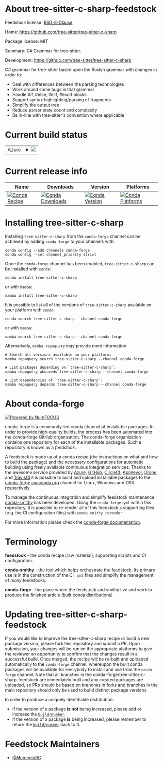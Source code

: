 About tree-sitter-c-sharp-feedstock
===================================

Feedstock license: [BSD-3-Clause](https://github.com/conda-forge/tree-sitter-c-sharp-feedstock/blob/main/LICENSE.txt)

Home: https://github.com/tree-sitter/tree-sitter-c-sharp

Package license: MIT

Summary: C# Grammar for tree-sitter.

Development: https://github.com/tree-sitter/tree-sitter-c-sharp

C# grammar for tree-sitter based upon the Roslyn grammar with changes in order to:
  - Deal with differences between the parsing technologies
  - Work around some bugs in that grammar
  - Handle #if, #else, #elif, #endif blocks
  - Support syntax highlighting/parsing of fragments
  - Simplify the output tree
  - Reduce parser state count and complexity
  - Be in-line with tree-sitter's convention where applicable

Current build status
====================


<table>
    
  <tr>
    <td>Azure</td>
    <td>
      <details>
        <summary>
          <a href="https://dev.azure.com/conda-forge/feedstock-builds/_build/latest?definitionId=25456&branchName=main">
            <img src="https://dev.azure.com/conda-forge/feedstock-builds/_apis/build/status/tree-sitter-c-sharp-feedstock?branchName=main">
          </a>
        </summary>
        <table>
          <thead><tr><th>Variant</th><th>Status</th></tr></thead>
          <tbody><tr>
              <td>linux_64_python3.10.____cpython</td>
              <td>
                <a href="https://dev.azure.com/conda-forge/feedstock-builds/_build/latest?definitionId=25456&branchName=main">
                  <img src="https://dev.azure.com/conda-forge/feedstock-builds/_apis/build/status/tree-sitter-c-sharp-feedstock?branchName=main&jobName=linux&configuration=linux%20linux_64_python3.10.____cpython" alt="variant">
                </a>
              </td>
            </tr><tr>
              <td>linux_64_python3.11.____cpython</td>
              <td>
                <a href="https://dev.azure.com/conda-forge/feedstock-builds/_build/latest?definitionId=25456&branchName=main">
                  <img src="https://dev.azure.com/conda-forge/feedstock-builds/_apis/build/status/tree-sitter-c-sharp-feedstock?branchName=main&jobName=linux&configuration=linux%20linux_64_python3.11.____cpython" alt="variant">
                </a>
              </td>
            </tr><tr>
              <td>linux_64_python3.12.____cpython</td>
              <td>
                <a href="https://dev.azure.com/conda-forge/feedstock-builds/_build/latest?definitionId=25456&branchName=main">
                  <img src="https://dev.azure.com/conda-forge/feedstock-builds/_apis/build/status/tree-sitter-c-sharp-feedstock?branchName=main&jobName=linux&configuration=linux%20linux_64_python3.12.____cpython" alt="variant">
                </a>
              </td>
            </tr><tr>
              <td>linux_64_python3.9.____cpython</td>
              <td>
                <a href="https://dev.azure.com/conda-forge/feedstock-builds/_build/latest?definitionId=25456&branchName=main">
                  <img src="https://dev.azure.com/conda-forge/feedstock-builds/_apis/build/status/tree-sitter-c-sharp-feedstock?branchName=main&jobName=linux&configuration=linux%20linux_64_python3.9.____cpython" alt="variant">
                </a>
              </td>
            </tr><tr>
              <td>osx_64_python3.10.____cpython</td>
              <td>
                <a href="https://dev.azure.com/conda-forge/feedstock-builds/_build/latest?definitionId=25456&branchName=main">
                  <img src="https://dev.azure.com/conda-forge/feedstock-builds/_apis/build/status/tree-sitter-c-sharp-feedstock?branchName=main&jobName=osx&configuration=osx%20osx_64_python3.10.____cpython" alt="variant">
                </a>
              </td>
            </tr><tr>
              <td>osx_64_python3.11.____cpython</td>
              <td>
                <a href="https://dev.azure.com/conda-forge/feedstock-builds/_build/latest?definitionId=25456&branchName=main">
                  <img src="https://dev.azure.com/conda-forge/feedstock-builds/_apis/build/status/tree-sitter-c-sharp-feedstock?branchName=main&jobName=osx&configuration=osx%20osx_64_python3.11.____cpython" alt="variant">
                </a>
              </td>
            </tr><tr>
              <td>osx_64_python3.12.____cpython</td>
              <td>
                <a href="https://dev.azure.com/conda-forge/feedstock-builds/_build/latest?definitionId=25456&branchName=main">
                  <img src="https://dev.azure.com/conda-forge/feedstock-builds/_apis/build/status/tree-sitter-c-sharp-feedstock?branchName=main&jobName=osx&configuration=osx%20osx_64_python3.12.____cpython" alt="variant">
                </a>
              </td>
            </tr><tr>
              <td>osx_64_python3.9.____cpython</td>
              <td>
                <a href="https://dev.azure.com/conda-forge/feedstock-builds/_build/latest?definitionId=25456&branchName=main">
                  <img src="https://dev.azure.com/conda-forge/feedstock-builds/_apis/build/status/tree-sitter-c-sharp-feedstock?branchName=main&jobName=osx&configuration=osx%20osx_64_python3.9.____cpython" alt="variant">
                </a>
              </td>
            </tr><tr>
              <td>win_64_python3.10.____cpython</td>
              <td>
                <a href="https://dev.azure.com/conda-forge/feedstock-builds/_build/latest?definitionId=25456&branchName=main">
                  <img src="https://dev.azure.com/conda-forge/feedstock-builds/_apis/build/status/tree-sitter-c-sharp-feedstock?branchName=main&jobName=win&configuration=win%20win_64_python3.10.____cpython" alt="variant">
                </a>
              </td>
            </tr><tr>
              <td>win_64_python3.11.____cpython</td>
              <td>
                <a href="https://dev.azure.com/conda-forge/feedstock-builds/_build/latest?definitionId=25456&branchName=main">
                  <img src="https://dev.azure.com/conda-forge/feedstock-builds/_apis/build/status/tree-sitter-c-sharp-feedstock?branchName=main&jobName=win&configuration=win%20win_64_python3.11.____cpython" alt="variant">
                </a>
              </td>
            </tr><tr>
              <td>win_64_python3.12.____cpython</td>
              <td>
                <a href="https://dev.azure.com/conda-forge/feedstock-builds/_build/latest?definitionId=25456&branchName=main">
                  <img src="https://dev.azure.com/conda-forge/feedstock-builds/_apis/build/status/tree-sitter-c-sharp-feedstock?branchName=main&jobName=win&configuration=win%20win_64_python3.12.____cpython" alt="variant">
                </a>
              </td>
            </tr><tr>
              <td>win_64_python3.9.____cpython</td>
              <td>
                <a href="https://dev.azure.com/conda-forge/feedstock-builds/_build/latest?definitionId=25456&branchName=main">
                  <img src="https://dev.azure.com/conda-forge/feedstock-builds/_apis/build/status/tree-sitter-c-sharp-feedstock?branchName=main&jobName=win&configuration=win%20win_64_python3.9.____cpython" alt="variant">
                </a>
              </td>
            </tr>
          </tbody>
        </table>
      </details>
    </td>
  </tr>
</table>

Current release info
====================

| Name | Downloads | Version | Platforms |
| --- | --- | --- | --- |
| [![Conda Recipe](https://img.shields.io/badge/recipe-tree--sitter--c--sharp-green.svg)](https://anaconda.org/conda-forge/tree-sitter-c-sharp) | [![Conda Downloads](https://img.shields.io/conda/dn/conda-forge/tree-sitter-c-sharp.svg)](https://anaconda.org/conda-forge/tree-sitter-c-sharp) | [![Conda Version](https://img.shields.io/conda/vn/conda-forge/tree-sitter-c-sharp.svg)](https://anaconda.org/conda-forge/tree-sitter-c-sharp) | [![Conda Platforms](https://img.shields.io/conda/pn/conda-forge/tree-sitter-c-sharp.svg)](https://anaconda.org/conda-forge/tree-sitter-c-sharp) |

Installing tree-sitter-c-sharp
==============================

Installing `tree-sitter-c-sharp` from the `conda-forge` channel can be achieved by adding `conda-forge` to your channels with:

```
conda config --add channels conda-forge
conda config --set channel_priority strict
```

Once the `conda-forge` channel has been enabled, `tree-sitter-c-sharp` can be installed with `conda`:

```
conda install tree-sitter-c-sharp
```

or with `mamba`:

```
mamba install tree-sitter-c-sharp
```

It is possible to list all of the versions of `tree-sitter-c-sharp` available on your platform with `conda`:

```
conda search tree-sitter-c-sharp --channel conda-forge
```

or with `mamba`:

```
mamba search tree-sitter-c-sharp --channel conda-forge
```

Alternatively, `mamba repoquery` may provide more information:

```
# Search all versions available on your platform:
mamba repoquery search tree-sitter-c-sharp --channel conda-forge

# List packages depending on `tree-sitter-c-sharp`:
mamba repoquery whoneeds tree-sitter-c-sharp --channel conda-forge

# List dependencies of `tree-sitter-c-sharp`:
mamba repoquery depends tree-sitter-c-sharp --channel conda-forge
```


About conda-forge
=================

[![Powered by
NumFOCUS](https://img.shields.io/badge/powered%20by-NumFOCUS-orange.svg?style=flat&colorA=E1523D&colorB=007D8A)](https://numfocus.org)

conda-forge is a community-led conda channel of installable packages.
In order to provide high-quality builds, the process has been automated into the
conda-forge GitHub organization. The conda-forge organization contains one repository
for each of the installable packages. Such a repository is known as a *feedstock*.

A feedstock is made up of a conda recipe (the instructions on what and how to build
the package) and the necessary configurations for automatic building using freely
available continuous integration services. Thanks to the awesome service provided by
[Azure](https://azure.microsoft.com/en-us/services/devops/), [GitHub](https://github.com/),
[CircleCI](https://circleci.com/), [AppVeyor](https://www.appveyor.com/),
[Drone](https://cloud.drone.io/welcome), and [TravisCI](https://travis-ci.com/)
it is possible to build and upload installable packages to the
[conda-forge](https://anaconda.org/conda-forge) [anaconda.org](https://anaconda.org/)
channel for Linux, Windows and OSX respectively.

To manage the continuous integration and simplify feedstock maintenance
[conda-smithy](https://github.com/conda-forge/conda-smithy) has been developed.
Using the ``conda-forge.yml`` within this repository, it is possible to re-render all of
this feedstock's supporting files (e.g. the CI configuration files) with ``conda smithy rerender``.

For more information please check the [conda-forge documentation](https://conda-forge.org/docs/).

Terminology
===========

**feedstock** - the conda recipe (raw material), supporting scripts and CI configuration.

**conda-smithy** - the tool which helps orchestrate the feedstock.
                   Its primary use is in the construction of the CI ``.yml`` files
                   and simplify the management of *many* feedstocks.

**conda-forge** - the place where the feedstock and smithy live and work to
                  produce the finished article (built conda distributions)


Updating tree-sitter-c-sharp-feedstock
======================================

If you would like to improve the tree-sitter-c-sharp recipe or build a new
package version, please fork this repository and submit a PR. Upon submission,
your changes will be run on the appropriate platforms to give the reviewer an
opportunity to confirm that the changes result in a successful build. Once
merged, the recipe will be re-built and uploaded automatically to the
`conda-forge` channel, whereupon the built conda packages will be available for
everybody to install and use from the `conda-forge` channel.
Note that all branches in the conda-forge/tree-sitter-c-sharp-feedstock are
immediately built and any created packages are uploaded, so PRs should be based
on branches in forks and branches in the main repository should only be used to
build distinct package versions.

In order to produce a uniquely identifiable distribution:
 * If the version of a package **is not** being increased, please add or increase
   the [``build/number``](https://docs.conda.io/projects/conda-build/en/latest/resources/define-metadata.html#build-number-and-string).
 * If the version of a package **is** being increased, please remember to return
   the [``build/number``](https://docs.conda.io/projects/conda-build/en/latest/resources/define-metadata.html#build-number-and-string)
   back to 0.

Feedstock Maintainers
=====================

* [@MementoRC](https://github.com/MementoRC/)

